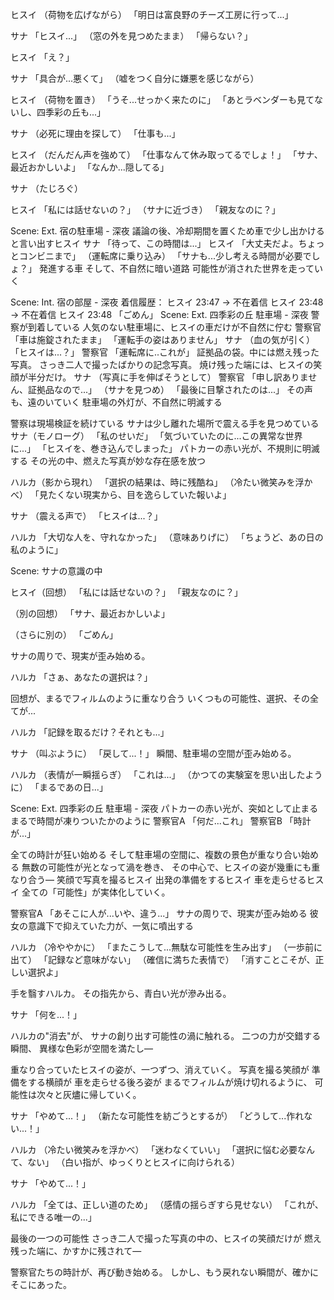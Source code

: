 ヒスイ
（荷物を広げながら）
「明日は富良野のチーズ工房に行って...」

サナ
「ヒスイ...」
（窓の外を見つめたまま）
「帰らない？」

ヒスイ
「え？」

サナ
「具合が...悪くて」
（嘘をつく自分に嫌悪を感じながら）

ヒスイ
（荷物を置き）
「うそ...せっかく来たのに」
「あとラベンダーも見てないし、四季彩の丘も...」

サナ
（必死に理由を探して）
「仕事も...」

ヒスイ
（だんだん声を強めて）
「仕事なんて休み取ってるでしょ！」
「サナ、最近おかしいよ」
「なんか...隠してる」

サナ
（たじろぐ）

ヒスイ
「私には話せないの？」
（サナに近づき）
「親友なのに？」

Scene: Ext. 宿の駐車場 - 深夜
議論の後、冷却期間を置くため車で少し出かけると言い出すヒスイ
サナ
「待って、この時間は...」
ヒスイ
「大丈夫だよ。ちょっとコンビニまで」
（運転席に乗り込み）
「サナも...少し考える時間が必要でしょ？」
発進する車
そして、不自然に暗い道路
可能性が消された世界を走っていく

Scene: Int. 宿の部屋 - 深夜
着信履歴：
ヒスイ 23:47 → 不在着信
ヒスイ 23:48 → 不在着信
ヒスイ 23:48 「ごめん」
Scene: Ext. 四季彩の丘 駐車場 - 深夜
警察が到着している
人気のない駐車場に、ヒスイの車だけが不自然に佇む
警察官
「車は施錠されたまま」
「運転手の姿はありません」
サナ
（血の気が引く）
「ヒスイは...？」
警察官
「運転席に..これが」
証拠品の袋。中には燃え残った写真。
さっき二人で撮ったばかりの記念写真。
焼け残った端には、ヒスイの笑顔が半分だけ。
サナ
（写真に手を伸ばそうとして）
警察官
「申し訳ありません、証拠品なので...」
（サナを見つめ）
「最後に目撃されたのは...」
その声も、遠のいていく
駐車場の外灯が、不自然に明滅する


警察は現場検証を続けている
サナは少し離れた場所で震える手を見つめている
サナ（モノローグ）
「私のせいだ」
「気づいていたのに...この異常な世界に...」
「ヒスイを、巻き込んでしまった」
パトカーの赤い光が、不規則に明滅する
その光の中、燃えた写真が妙な存在感を放つ

ハルカ（影から現れ）
「選択の結果は、時に残酷ね」
（冷たい微笑みを浮かべ）
「見たくない現実から、目を逸らしていた報いよ」

サナ
（震える声で）
「ヒスイは...？」

ハルカ
「大切な人を、守れなかった」
（意味ありげに）
「ちょうど、あの日の私のように」

Scene: サナの意識の中

ヒスイ（回想）
「私には話せないの？」
「親友なのに？」

（別の回想）
「サナ、最近おかしいよ」

（さらに別の）
「ごめん」

サナの周りで、現実が歪み始める。

ハルカ
「さぁ、あなたの選択は？」

回想が、まるでフィルムのように重なり合う
いくつもの可能性、選択、その全てが...

ハルカ
「記録を取るだけ？それとも...」

サナ
（叫ぶように）
「戻して...！」
瞬間、駐車場の空間が歪み始める。

ハルカ
（表情が一瞬揺らぎ）
「これは...」
（かつての実験室を思い出したように）
「まるであの日...」

Scene: Ext. 四季彩の丘 駐車場 - 深夜
パトカーの赤い光が、突如として止まる
まるで時間が凍りついたかのように
警察官A
「何だ...これ」
警察官B
「時計が...」

全ての時計が狂い始める
そして駐車場の空間に、複数の景色が重なり合い始める
無数の可能性が光となって渦を巻き、
その中心で、ヒスイの姿が幾重にも重なり合う―
笑顔で写真を撮るヒスイ
出発の準備をするヒスイ
車を走らせるヒスイ
全ての「可能性」が実体化していく。

警察官A
「あそこに人が...いや、違う...」
サナの周りで、現実が歪み始める
彼女の意識下で抑えていた力が、一気に噴出する

ハルカ
（冷ややかに）
「またこうして...無駄な可能性を生み出す」
（一歩前に出て）
「記録など意味がない」
（確信に満ちた表情で）
「消すことこそが、正しい選択よ」

手を翳すハルカ。
その指先から、青白い光が滲み出る。

サナ
「何を...！」

ハルカの"消去"が、
サナの創り出す可能性の渦に触れる。
二つの力が交錯する瞬間、
異様な色彩が空間を満たし―

重なり合っていたヒスイの姿が、一つずつ、消えていく。
写真を撮る笑顔が
準備をする横顔が
車を走らせる後ろ姿が
まるでフィルムが焼け切れるように、
可能性は次々と灰燼に帰していく。

サナ
「やめて...！」
（新たな可能性を紡ごうとするが）
「どうして...作れない...！」

ハルカ
（冷たい微笑みを浮かべ）
「迷わなくていい」
「選択に悩む必要なんて、ない」
（白い指が、ゆっくりとヒスイに向けられる）

サナ
「やめて...！」

ハルカ
「全ては、正しい道のため」
（感情の揺らぎすら見せない）
「これが、私にできる唯一の...」

最後の一つの可能性
さっき二人で撮った写真の中の、ヒスイの笑顔だけが
燃え残った端に、かすかに残されて―

警察官たちの時計が、再び動き始める。
しかし、もう戻れない瞬間が、確かにそこにあった。